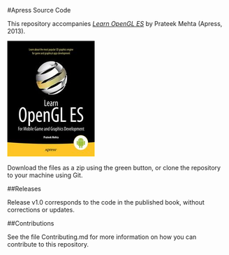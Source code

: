 #Apress Source Code

This repository accompanies [*Learn OpenGL ES*](http://www.apress.com/9781430250531) by Prateek  Mehta (Apress, 2013).

![Cover image](9781430250531.jpg)

Download the files as a zip using the green button, or clone the repository to your machine using Git.

##Releases

Release v1.0 corresponds to the code in the published book, without corrections or updates.

##Contributions

See the file Contributing.md for more information on how you can contribute to this repository.
